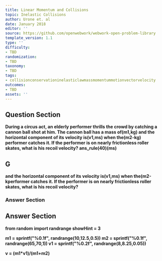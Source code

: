 ```yaml
---
title: Linear Momentum and Collisions
topic: Inelastic Collisions
author: Urone et. al
date: January 2018
editor: ''
source: https://github.com/openwebwork/webwork-open-problem-library
template_version: 1.1
type: ''
difficulty:
- TBD
randomization:
- TBD
taxonomy:
- TBD
tags:
- collisionconservationinelasticlawmassmomentummotionvectorvelocity
outcomes:
- TBD
assets: ''
---
```


## Question Section 

<b>
During a circus act, an elderly performer thrills the crowd by catching a cannon ball
shot at him. The cannon ball has a mass of(m1,kg) and the horizontal component of its velocity is(v1,ms) when the(m2-kg) performer catches it. If the performer is on nearly frictionless roller skates, what is his recoil velocity?
ans_rule(40)(ms)

## G
and the horizontal component of its velocity is(v1,ms) when the(m2-kperformer catches it. If the performer is on nearly frictionless roller skates, what is his recoil velocity?
### Answer Section


## Answer Section

from random import randrange
showHint = 3

m1 = sprintf("%0.1f", randrange(10,12.5,0.5))
m2 = sprintf("%0.1f", randrange(65,70,1))
v1 = sprintf("%0.2f", randrange(8,8.25,0.05))

v = (m1*v1)/(m1+m2)